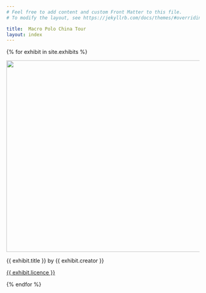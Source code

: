 ```yaml
---
# Feel free to add content and custom Front Matter to this file.
# To modify the layout, see https://jekyllrb.com/docs/themes/#overriding-theme-defaults

title:  Macro Polo China Tour
layout: index
---
```


{% for exhibit in site.exhibits %}

<img src="{{ exhibit.image-url }}"  width = 600 height = 500> 
<p>{{ exhibit.title }} by {{ exhibit.creator }}</p>
<p><a href="{{ exhibit.licence-url }}">{{ exhibit.licence }}</a>



{% endfor %}

